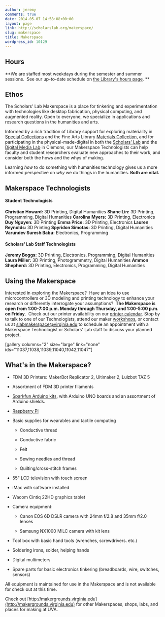 ```yaml
---
author: jeremy
comments: true
date: 2014-05-07 14:58:08+00:00
layout: page
link: http://scholarslab.org/makerspace/
slug: makerspace
title: Makerspace
wordpress_id: 10129
---
```


## Hours


**We are staffed most weekdays during the semester and summer sessions.  See our up-to-date schedule on [the Library's hours page](http://cal.lib.virginia.edu/hours/).
**


## Ethos


The Scholars' Lab Makerspace is a place for tinkering and experimentation with technologies like desktop fabrication, physical computing, and augmented reality. Open to everyone, we specialize in applications and research questions in the humanities and arts.

Informed by a rich tradition of Library support for exploring materiality in [Special Collections](http://smallnotes.library.virginia.edu/) and the Fine Arts Library [Materials Collection](http://uvamagazine.org/articles/the_tactile_library), and for participating in the physical-made-digital in both the [Scholars' Lab](http://scholarslab.org/) and the [Digital Media Lab](http://www.library.virginia.edu/blog/libraries/dml/) in Clemons, our Makerspace Technologists can help faculty and student researchers evaluate new approaches to their work, and consider both the hows and the whys of making.

Learning _how_ to do something with humanities technology gives us a more informed perspective on _why_ we do things in the humanities. **Both are vital.**


## Makerspace Technologists




#### Student Technologists


**Christian Howard:** 3D Printing, Digital Humanities
**Shane Lin:** 3D Printing, Programming, Digital Humanities
**Carolina Myers:** 3D Printing, Electronics
**Duy Nguyen:** 3D Printing
**Emma Price:** 3D Printing, Electronics
**Lauren Reynolds:** 3D Printing
**Spyridon Simotas:** 3D Printing, Digital Humanities
**Varundev Suresh Babu:** Electronics, Programming


#### Scholars’ Lab Staff Technologists


**Jeremy Boggs:** 3D Printing, Electronics, Programming, Digital Humanities
**Laura Miller:** 3D Printing, Photogrammetry, Digital Humanities
**Ammon Shepherd:** 3D Printing, Electronics, Programming, Digital Humanities


##




## Using the Makerspace


Interested in exploring the Makerspace?  Have an idea to use microcontrollers or 3D modeling and printing technology to enhance your research or differently interrogate your assumptions?  **The Makerspace is open from 1:00-7:00 p.m. Monday through Thursday, and 1:00-5:00 p.m. on Friday**.  Check out our printer availability on our [printer calendar](http://scholarslab.org/makerspace/makerspace-3d-printer-calendar/). Stop by to talk to one of our Technologists, attend our maker [workshops](http://www.scholarslab.org/events/), or contact us at [slabmakerspace@virginia.edu](mailto:slabmakerspace@virginia.edu) to schedule an appointment with a Makerspace Technologist or Scholars' Lab staff to discuss your planned project.

[gallery columns="2" size="large" link="none" ids="11037,11038,11039,11040,11042,11047"]


## What's in the Makerspace?






  * FDM 3D Printers: MakerBot Replicator 2, Ultimaker 2, Lulzbot TAZ 5


  * Assortment of FDM 3D printer filaments


  * [Sparkfun Arduino kits](https://www.sparkfun.com/products/12001), with Arduino UNO boards and an assortment of Arduino shields.


  * [Raspberry Pi](http://www.raspberrypi.org/)


  * Basic supplies for wearables and tactile computing


    * Conductive thread


    * Conductive fabric


    * Felt


    * Sewing needles and thread


    * Quilting/cross-stitch frames





  * 55" LCD television with touch screen


  * iMac with software installed


  * Wacom Cintiq 22HD graphics tablet


  * Camera equipment:


    * Canon EOS 6D DSLR camera with 24mm f/2.8 and 35mm f/2.0 lenses


    * Samsung NX1000 MILC camera with kit lens





  * Tool box with basic hand tools (wrenches, screwdrivers. etc.)


  * Soldering irons, solder, helping hands


  * Digital multimeters


  * Spare parts for basic electronics tinkering (breadboards, wire, switches, sensors)


All equipment is maintained for use in the Makerspace and is not available for check out at this time.

Check out [http://makergrounds.virginia.edu](http://makergrounds.virginia.edu) for other Makerspaces, shops, labs, and places for making at UVA.
